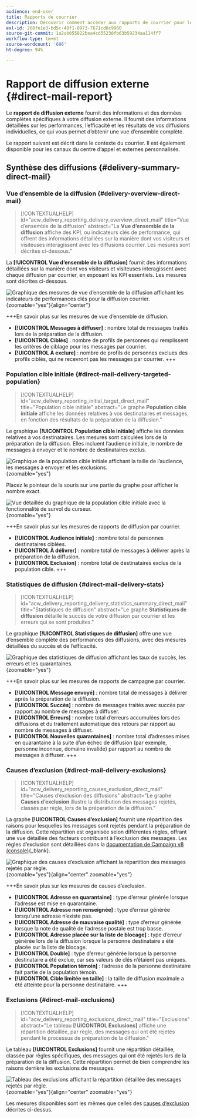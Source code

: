 ```yaml
---
audience: end-user
title: Rapports de courrier
description: Découvrir comment accéder aux rapports de courrier pour les utiliser
exl-id: 268fe1e3-bd5c-40f1-8973-7671cd8c9960
source-git-commit: 1a2ab055822bea4cd55230fb63b59234aa114ff7
workflow-type: tm+mt
source-wordcount: '696'
ht-degree: 94%

---
```


# Rapport de diffusion externe {#direct-mail-report}

Le **rapport de diffusion externe** fournit des informations et des données complètes spécifiques à votre diffusion externe. Il fournit des informations détaillées sur les performances, l’efficacité et les résultats de vos diffusions individuelles, ce qui vous permet d’obtenir une vue d’ensemble complète.

Le rapport suivant est décrit dans le contexte du courrier. Il est également disponible pour les canaux du centre d’appel et externes personnalisés.

## Synthèse des diffusions {#delivery-summary-direct-mail}

### Vue d’ensemble de la diffusion {#delivery-overview-direct-mail}

>[!CONTEXTUALHELP]
>id="acw_delivery_reporting_delivery_overview_direct_mail"
>title="Vue d’ensemble de la diffusion"
>abstract="La **Vue d’ensemble de la diffusion** affiche des KPI, ou indicateurs clés de performance, qui offrent des informations détaillées sur la manière dont vos visiteurs et visiteuses interagissent avec les diffusions courrier. Les mesures sont décrites ci-dessous."

La **[!UICONTROL Vue d’ensemble de la diffusion]** fournit des informations détaillées sur la manière dont vos visiteurs et visiteuses interagissent avec chaque diffusion par courrier, en exposant les KPI essentiels. Les mesures sont décrites ci-dessous.

![Graphique des mesures de vue d’ensemble de la diffusion affichant les indicateurs de performances clés pour la diffusion courrier.](assets/direct-overview.png){zoomable="yes"}{align="center"}

+++En savoir plus sur les mesures de vue d’ensemble de diffusion.

* **[!UICONTROL Messages à diffuser]** : nombre total de messages traités lors de la préparation de la diffusion.
* **[!UICONTROL Ciblés]** : nombre de profils de personnes qui remplissent les critères de ciblage pour les messages par courrier.
* **[!UICONTROL À exclure]** : nombre de profils de personnes exclues des profils ciblés, qui ne recevront pas les messages par courrier.
+++

### Population cible initiale {#direct-mail-delivery-targeted-population}

>[!CONTEXTUALHELP]
>id="acw_delivery_reporting_initial_target_direct_mail"
>title="Population cible initiale"
>abstract="Le graphe **Population cible initiale** affiche les données relatives à vos destinataires et messages, en fonction des résultats de la préparation de la diffusion."

Le graphique **[!UICONTROL Population cible initiale]** affiche les données relatives à vos destinataires. Les mesures sont calculées lors de la préparation de la diffusion. Elles incluent l’audience initiale, le nombre de messages à envoyer et le nombre de destinataires exclus.

![Graphique de la population cible initiale affichant la taille de l’audience, les messages à envoyer et les exclusions.](assets/direct-mail-delivery-targeted-population.png){zoomable="yes"}

Placez le pointeur de la souris sur une partie du graphe pour afficher le nombre exact.

![Vue détaillée du graphique de la population cible initiale avec la fonctionnalité de survol du curseur.](assets/direct-mail-delivery-targeted-population_2.png){zoomable="yes"}

+++En savoir plus sur les mesures de rapports de diffusion par courrier.

* **[!UICONTROL Audience initiale]** : nombre total de personnes destinataires ciblées.
* **[!UICONTROL À délivrer]** : nombre total de messages à délivrer après la préparation de la diffusion.
* **[!UICONTROL Exclusion]** : nombre total de destinataires exclus de la population cible.
+++

### Statistiques de diffusion {#direct-mail-delivery-stats}

>[!CONTEXTUALHELP]
>id="acw_delivery_reporting_delivery_statistics_summary_direct_mail"
>title="Statistiques de diffusion"
>abstract="Le graphe **Statistiques de diffusion** détaille le succès de votre diffusion par courrier et les erreurs qui se sont produites."

Le graphique **[!UICONTROL Statistiques de diffusion]** offre une vue d’ensemble complète des performances des diffusions, avec des mesures détaillées du succès et de l’efficacité.

![Graphique des statistiques de diffusion affichant les taux de succès, les erreurs et les quarantaines.](assets/direct-mail-delivery-stats.png){zoomable="yes"}

+++En savoir plus sur les mesures de rapports de campagne par courrier.

* **[!UICONTROL Message envoyé]** : nombre total de messages à délivrer après la préparation de la diffusion.
* **[!UICONTROL Succès]** : nombre de messages traités avec succès par rapport au nombre de messages à diffuser.
* **[!UICONTROL Erreurs]** : nombre total d’erreurs accumulées lors des diffusions et du traitement automatique des retours par rapport au nombre de messages à diffuser.
* **[!UICONTROL Nouvelles quarantaines]** : nombre total d’adresses mises en quarantaine à la suite d’un échec de diffusion (par exemple, personne inconnue, domaine invalide) par rapport au nombre de messages à diffuser.
+++

### Causes d’exclusion {#direct-mail-delivery-exclusions}

>[!CONTEXTUALHELP]
>id="acw_delivery_reporting_causes_exclusion_direct_mail"
>title="Causes d’exclusion des diffusions"
>abstract="Le graphe **Causes d’exclusion** illustre la distribution des messages rejetés, classés par règle, lors de la préparation de la diffusion."

La graphe **[!UICONTROL Causes d’exclusion]** fournit une répartition des raisons pour lesquelles les messages sont rejetés pendant la préparation de la diffusion. Cette répartition est organisée selon différentes règles, offrant une vue détaillée des facteurs contribuant à l’exclusion des messages. Les règles d’exclusion sont détaillées dans la [documentation de Campaign v8 (console)](https://experienceleague.adobe.com/docs/campaign/campaign-v8/send/failures/delivery-failures.html?lang=fr#email-error-types){_blank}.

![Graphique des causes d’exclusion affichant la répartition des messages rejetés par règle.](assets/direct-mail-delivery-exclusions.png){zoomable="yes"}{align="center" zoomable="yes"}

+++En savoir plus sur les mesures de causes d’exclusion.

* **[!UICONTROL Adresse en quarantaine]** : type d’erreur générée lorsque l’adresse est mise en quarantaine.
* **[!UICONTROL Adresse non renseignée]** : type d’erreur générée lorsqu’une adresse n’existe pas.
* **[!UICONTROL Adresse de mauvaise qualité]** : type d’erreur générée lorsque la note de qualité de l’adresse postale est trop basse.
* **[!UICONTROL Adresse placée sur la liste de blocage]** : type d’erreur générée lors de la diffusion lorsque la personne destinataire a été placée sur la liste de blocage.
* **[!UICONTROL Double]** : type d’erreur générée lorsque la personne destinataire a été exclue, car ses valeurs de clés n’étaient pas uniques.
* **[!UICONTROL Population témoin]** : l’adresse de la personne destinataire fait partie de la population témoin.
* **[!UICONTROL Cible limitée en taille]** : la taille de diffusion maximale a été atteinte pour la personne destinataire.
+++

### Exclusions {#direct-mail-exclusions}

>[!CONTEXTUALHELP]
>id="acw_delivery_reporting_exclusions_direct_mail"
>title="Exclusions"
>abstract="Le tableau **[!UICONTROL Exclusions]** affiche une répartition détaillée, par règle, des messages qui ont été rejetés pendant le processus de préparation de la diffusion."

Le tableau **[!UICONTROL Exclusions]** fournit une répartition détaillée, classée par règles spécifiques, des messages qui ont été rejetés lors de la préparation de la diffusion. Cette répartition permet de bien comprendre les raisons derrière les exclusions de messages.

![Tableau des exclusions affichant la répartition détaillée des messages rejetés par règle.](assets/direct-mail-exclusions.png){zoomable="yes"}{align="center" zoomable="yes"}

Les mesures disponibles sont les mêmes que celles des [causes d’exclusion](#direct-mail-delivery-exclusions) décrites ci-dessus.